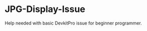 JPG-Display-Issue
=================

Help needed with basic DevkitPro issue for beginner programmer.
